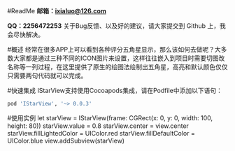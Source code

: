 #ReadMe
**邮箱：ixialuo@126.com**

**QQ：2256472253**
关于Bug反馈、以及好的建议，请大家提交到 Github 上，我会尽快解决。

#概述
经常在很多APP上可以看到各种评分五角星显示，那么该如何去做呢？大多数大家都是通过三种不同的ICON图片来设置，这样往往嵌入到项目时需要切图改名称等一列过程，在这里提供了原生的绘图法绘制出五角星，高亮和默认颜色仅仅只需要两句代码就可以完成。

#快速集成
IStarView支持使用Cocoapods集成，请在Podfile中添加以下语句：
```ruby
pod 'IStarView', '~> 0.0.3'
```
#使用实例
let starView = IStarView(frame: CGRect(x: 0, y: 0, width: 100, height: 80))
starView.value = 0.8
starView.center = view.center
starView.fillLightedColor = UIColor.red
starView.fillDefaultColor = UIColor.blue
view.addSubview(starView)
